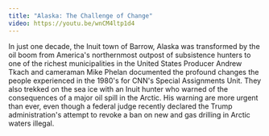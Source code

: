 ```yaml
---
title: "Alaska: The Challenge of Change"
video: https://youtu.be/wnCM4ltp1d4
---
```


In just one decade, the Inuit town of Barrow, Alaska was transformed by the oil boom from America's northernmost outpost of subsistence hunters to one of the richest municipalities in the United States  Producer Andrew Tkach and cameraman Mike  Phelan  documented the profound changes the people experienced  in the 1980's for CNN's  Special Assignments Unit.  They also trekked on the sea ice with an  Inuit hunter who warned of the consequences of a major oil spill in the Arctic.  His warning are more urgent than ever, even though a federal judge recently declared the Trump administration's attempt to revoke a ban on new and gas drilling in Arctic waters illegal. 
